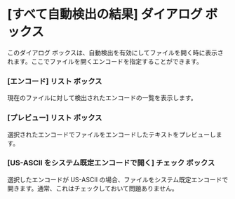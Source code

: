 # \[すべて自動検出の結果\] ダイアログ ボックス

このダイアログ ボックスは、自動検出を有効にしてファイルを開く時に表示されます。ここでファイルを開くエンコードを指定することができます。

### \[エンコード\] リスト ボックス

現在のファイルに対して検出されたエンコードの一覧を表示します。

### \[プレビュー\] リスト ボックス

選択されたエンコードでファイルをエンコードしたテキストをプレビューします。

### \[US-ASCII をシステム既定エンコードで開く\] チェック ボックス

選択したエンコードが US-ASCII の場合、ファイルをシステム既定エンコードで開きます。通常、これはチェックしておいて問題ありません。

